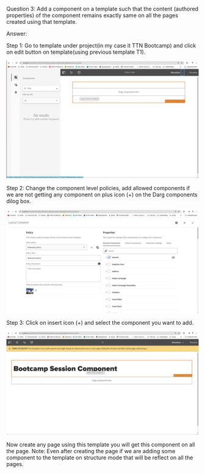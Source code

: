 Question 3: Add a component on a template such that the content (authored properties) of the component remains exactly same on all the pages created using that template.

Answer: 

Step 1: Go to template under project(in my case it TTN Bootcamp) and click on edit button on template(using previous template T1).

![img_18.png](img_18.png)

Step 2: Change the component level policies, add allowed components if we are not getting any component on plus icon (+) on the Darg components dilog box.

![img_19.png](img_19.png)

Step 3: Click on insert icon (+) and select the component you want to add.

![img_20.png](img_20.png)

Now create any page using this template you will get this component on all the page.
Note: Even after creating the page if we are adding some component to the template on structure mode that will be reflect on all the pages.

